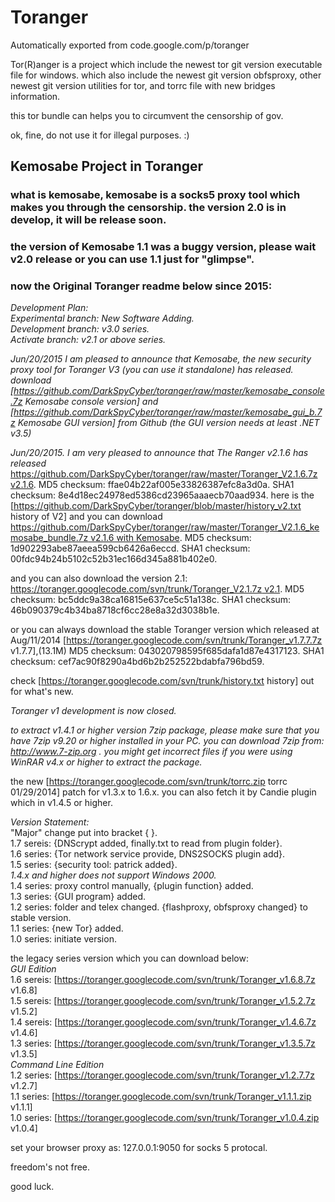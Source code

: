 # Toranger
Automatically exported from code.google.com/p/toranger

Tor(R)anger is a project which include the newest tor git version executable file for windows. which also include the newest git version obfsproxy, other newest git version utilities for tor, and torrc file with new bridges information.

this tor bundle can helps you to circumvent the censorship of gov.

ok, fine, do not use it for illegal purposes. :)

## Kemosabe Project in Toranger <br>
### what is kemosabe, kemosabe is a socks5 proxy tool which makes you through the censorship. the version 2.0 is in develop, it will be release soon.<br>
### the version of Kemosabe 1.1 was a buggy version, please wait v2.0 release or you can use 1.1 just for "glimpse".<br>

### now the Original Toranger readme below since 2015:<br>
*Development Plan:*<br>
*Experimental branch: New Software Adding.*<br>
*Development branch: v3.0 series.*<br>
*Activate branch: v2.1 or above series.*<br>

*Jun/20/2015 I am pleased to announce that Kemosabe, the new security proxy tool for Toranger V3 (you can use it standalone) has released.*
*download [https://github.com/DarkSpyCyber/toranger/raw/master/kemosabe_console.7z Kemosabe console version] and [https://github.com/DarkSpyCyber/toranger/raw/master/kemosabe_gui_b.7z Kemosabe GUI version] from Github (the GUI version needs at least .NET v3.5)*

*Jun/20/2015. I am very pleased to announce that The Ranger v2.1.6 has released*
[https://github.com/DarkSpyCyber/toranger/raw/master/Toranger_V2.1.6.7z v2.1.6](9.3M). MD5 checksum: ffae04b22af005e33826387efc8a3d0a. SHA1 checksum: 8e4d18ec24978ed5386cd23965aaaecb70aad934. here is the [https://github.com/DarkSpyCyber/toranger/blob/master/history_v2.txt history of V2]
and you can download [https://github.com/DarkSpyCyber/toranger/raw/master/Toranger_V2.1.6_kemosabe_bundle.7z v2.1.6 with Kemosabe](10.8M). MD5 checksum: 1d902293abe87aeea599cb6426a6eccd. SHA1 checksum: 00fdc94b24b5102c52b31ec166d345a881b402e0.

and you can also download the version 2.1: [https://toranger.googlecode.com/svn/trunk/Toranger_V2.1.7z v2.1](6.8M). MD5 checksum: bc5ddc9a38ca16815e637ce5c51a138c. SHA1 checksum: 46b090379c4b34ba8718cf6cc28e8a32d3038b1e.

or you can always download the stable Toranger version which released at Aug/11/2014 [https://toranger.googlecode.com/svn/trunk/Toranger_v1.7.7.7z v1.7.7],(13.1M) MD5 checksum: 043020798595f685dafa1d87e4317123. SHA1 checksum: cef7ac90f8290a4bd6b2b252522bdabfa796bd59.

check [https://toranger.googlecode.com/svn/trunk/history.txt history] out for what's new.

*Toranger v1 development is now closed.*

*to extract v1.4.1 or higher version 7zip package, please make sure that you have 7zip v9.20 or higher installed in your PC. you can download 7zip from: http://www.7-zip.org . you might get incorrect files if you were using WinRAR v4.x or higher to extract the package.*<br>


the new [https://toranger.googlecode.com/svn/trunk/torrc.zip torrc 01/29/2014] patch for v1.3.x to 1.6.x. you can also fetch it by Candie plugin which in v1.4.5 or higher.

*Version Statement:*<br>
"Major" change put into bracket { }.<br>
1.7 sereis: {DNScrypt added, finally.txt to read from plugin folder}.<br>
1.6 series: {Tor network service provide, DNS2SOCKS plugin add}.<br>
1.5 series: {security tool: patrick added}.<br>
*1.4.x and higher does not support Windows 2000.*<br>
1.4 series: proxy control manually, {plugin function} added.<br>
1.3 series: {GUI program} added.<br>
1.2 series: folder and telex changed. {flashproxy, obfsproxy changed} to stable version.<br>
1.1 series: {new Tor} added.<br>
1.0 series: initiate version.<br>

the legacy series version which you can download below:<br>
*GUI Edition*<br>
1.6 sereis: [https://toranger.googlecode.com/svn/trunk/Toranger_v1.6.8.7z v1.6.8]<br>
1.5 sereis: [https://toranger.googlecode.com/svn/trunk/Toranger_v1.5.2.7z v1.5.2]<br>
1.4 sereis: [https://toranger.googlecode.com/svn/trunk/Toranger_v1.4.6.7z v1.4.6]<br>
1.3 series: [https://toranger.googlecode.com/svn/trunk/Toranger_v1.3.5.7z v1.3.5]<br>
*Command Line Edition*<br>
1.2 series: [https://toranger.googlecode.com/svn/trunk/Toranger_v1.2.7.7z v1.2.7]<br>
1.1 series: [https://toranger.googlecode.com/svn/trunk/Toranger_v1.1.1.zip v1.1.1]<br>
1.0 series: [https://toranger.googlecode.com/svn/trunk/Toranger_v1.0.4.zip v1.0.4]

set your browser proxy as: 127.0.0.1:9050 for socks 5 protocal.

freedom's not free.

good luck.
